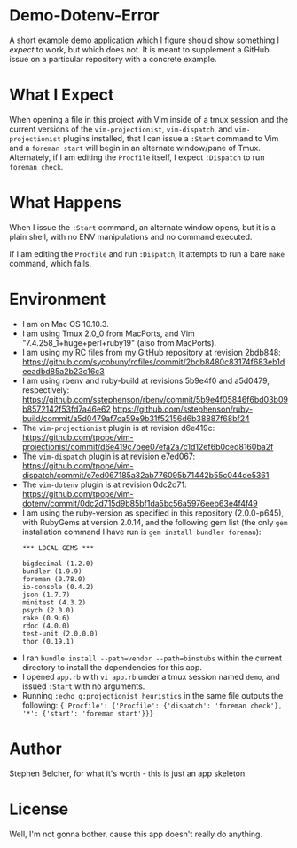 Demo-Dotenv-Error
=================

A short example demo application which I figure should show something I
*expect* to work, but which does not. It is meant to supplement a GitHub issue
on a particular repository with a concrete example.

What I Expect
=============

When opening a file in this project with Vim inside of a tmux session and the
current versions of the `vim-projectionist`, `vim-dispatch`, and
`vim-projectionist` plugins installed, that I can issue a `:Start` command to
Vim and a `foreman start` will begin in an alternate window/pane of Tmux.
Alternately, if I am editing the `Procfile` itself, I expect `:Dispatch` to
run `foreman check`.

What Happens
============

When I issue the `:Start` command, an alternate window opens, but it is a
plain shell, with no ENV manipulations and no command executed.

If I am editing the `Procfile` and run `:Dispatch`, it attempts to run a bare
`make` command, which fails.

Environment
===========

 * I am on Mac OS 10.10.3.
 * I am using Tmux 2.0_0 from MacPorts, and Vim "7.4.258_1+huge+perl+ruby19"
   (also from MacPorts).
 * I am using my RC files from my GitHub repository at revision 2bdb848:
   https://github.com/sycobuny/rcfiles/commit/2bdb8480c83174f683eb1deeadbd85a2b23c16c3
 * I am using rbenv and ruby-build at revisions 5b9e4f0 and a5d0479,
   respectively:
   https://github.com/sstephenson/rbenv/commit/5b9e4f05846f6bd03b09b8572142f53fd7a46e62
   https://github.com/sstephenson/ruby-build/commit/a5d0479af7ca59e9b31f52156d6b38887f68bf24
 * The `vim-projectionist` plugin is at revision d6e419c:
   https://github.com/tpope/vim-projectionist/commit/d6e419c7bee07efa2a7c1d12ef6b0ced8160ba2f
 * The `vim-dispatch` plugin is at revision e7ed067:
   https://github.com/tpope/vim-dispatch/commit/e7ed067185a32ab776095b71442b55c044de5361
 * The `vim-dotenv` plugin is at revision 0dc2d71:
   https://github.com/tpope/vim-dotenv/commit/0dc2d715d9b85bf1da5bc56a5976eeb63e4f4f49
 * I am using the ruby-version as specified in this repository (2.0.0-p645),
   with RubyGems at version 2.0.14, and the following gem list (the only `gem`
   installation command I have run is `gem install bundler foreman`):
   ```
   *** LOCAL GEMS ***

   bigdecimal (1.2.0)
   bundler (1.9.9)
   foreman (0.78.0)
   io-console (0.4.2)
   json (1.7.7)
   minitest (4.3.2)
   psych (2.0.0)
   rake (0.9.6)
   rdoc (4.0.0)
   test-unit (2.0.0.0)
   thor (0.19.1)
   ```
 * I ran `bundle install --path=vendor --path=binstubs` within the current
   directory to install the dependencies for this app.
 * I opened `app.rb` with `vi app.rb` under a tmux session named `demo`, and
   issued `:Start` with no arguments.
 * Running `:echo g:projectionist_heuristics` in the same file outputs the
   following:
   `{'Procfile': {'Procfile': {'dispatch': 'foreman check'}, '*': {'start': 'foreman start'}}}`

Author
======

Stephen Belcher, for what it's worth - this is just an app skeleton.

License
=======

Well, I'm not gonna bother, cause this app doesn't really do anything.
